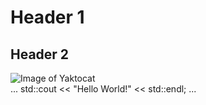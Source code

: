 # Header 1
## Header 2
![Image of Yaktocat](https://octodex.github.com/images/yaktocat.png)  
...
std::cout << "Hello World!" << std::endl;
...

